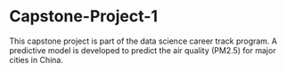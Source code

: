 # Capstone-Project-1
This capstone project is part of the data science career track program. A predictive model is developed to predict the air quality (PM2.5) for major cities in China.
